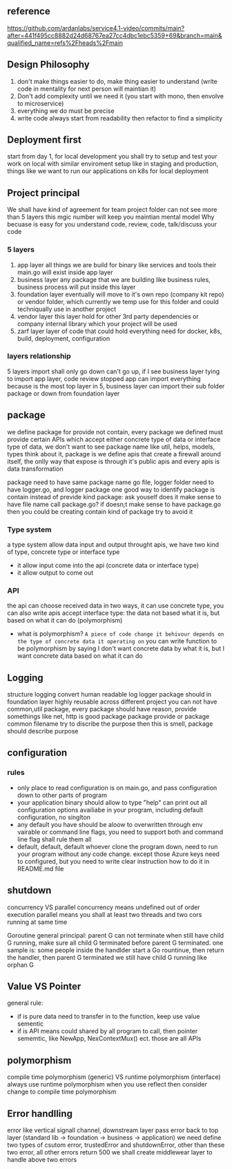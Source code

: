 ## reference
https://github.com/ardanlabs/service4.1-video/commits/main?after=441f495cc8882d24d68767ea27cc4dbc1ebc5359+69&branch=main&qualified_name=refs%2Fheads%2Fmain

## Design Philosophy
1. don't make things easier to do, make thing easier to understand (write code in mentality for next person will maintian it)
1. Don't add complexity until we need it (you start with mono, then envolve to microservice)
1. everything we do must be precise
1. write code always start from readability then refactor to find a simplicity

## Deployment first
start from day 1, for local development you shall try to setup and test your work on local with similar enviroment setup like in staging and production, things like we want to run our applications on k8s for local deployment

## Project principal
We shall have kind of agreement for team
project folder can not see more than 5 layers
this mgic number will keep you maintian mental model
Why becuase is easy for you understand code, review, code, talk/discuss your code
### 5 layers
1. app layer
all things we are build for binary like services and tools their main.go will exist inside app layer
1. business layer
any package that we are building like business rules, business process will put inside this layer
1. foundation layer
eventually will move to it's own repo (company kit repo) or vendor folder, which currently we temp use for this folder and could techniqually use in another project
1. vendor layer
this layer hold for other 3rd party dependencies or company internal library which your project will be used
1. zarf layer
layer of code that could hold everything need for docker, k8s, build, deployment, configuration

### layers relationship
5 layers import shall only go down can't go up, if I see business layer tying to import app layer, code review stopped
app can import everything because is the most top layer in 5, business layer can import their sub folder package or down from foundation layer

## package
we define package for provide not contain, every package we defined must provide certain APIs which accept either concrete type of data or interface type of data, we don't want to see package name like util, helps, models, types
think about it, package is we define apis that create a firewall around itself, the onlly way that expose is through it's public apis
and every apis is data transformation

package need to have same package name go file, logger folder need to have logger.go, and logger package
one good way to identify package is contain instead of previde kind package: ask youself does it make sense to have file name call package.go? if doesn;t make sense to have package.go then you could be creating contain kind of package try to avoid it

### Type system
a type system allow data input and output throught apis, we have two kind of type, concrete type or interface type 
- it allow input come into the api (concrete data or interface type)
- it allow output to come out

### API
the api can choose received data in two ways, it can use concrete type, you can also write apis accept interface type: the data not based what it is, but based on what it can do (polymorphism)
- what is polymorphism?
`A piece of code change it behivour depends on the type of concrete data it operating on`
you can write function to be polymorphism by saying I don't want concrete data by what it is, but I want concrete data based on what it can do


## Logging
structure logging convert human readable log
logger package should in foundation layer highly reusable across different project
you can not have common,util package, every package should have reason, provide somethings like net, http is good package
package provide or package common
filename try to discribe the purpose then this is smell, package should describe purpose

## configuration
### rules
- only place to read configuration is on main.go, and pass configuration down to other parts of program
- your application binary should allow to type "help" can print out all configuration options availiabe in your program, including default configuration, no singlton
- any default you have should be aloow to overwritten through env vairable or command line flags, you need to support both and command line flag shall rule them all
- default, default, default whoever clone the program down, need to run your program without any code change. except those Azure keys need to configured, but you need to write clear instruction how to do it in README.md file

## shutdown
concurrency VS parallel
concurrency means undefined out of order execution
parallel means you shall at least two threads and two cors running at same time

Goroutine general principal: parent G can not terminate when still have child G running, make sure all child G terminated before parent G terminated. 
one sample is: some people inside the handlder start a Go rountinue, then return the handler, then parent G terminated we still have child G running like orphan G

## Value VS Pointer
general rule: 
- if is pure data need to transfer in to the function, keep use value sementic
- if is API means could shared by all program to call, then pointer sememtic, like NewApp, NexContextMux() ect. those are all APIs

## polymorphism
compile time polymorphism (generic) VS runtime polymorphism (interface)
always use runtime polymorphism
when you use reflect then consider change to compile time polymorphism

## Error handlling
error like vertical signall channel, downstream layer pass error back to top layer (standard lib -> foundation -> business -> application)
we need define two types of csutom error, trustedError and shutdownError, other than these two error, all other errors return 500
we shall create middlewear layer to handle above two errors
